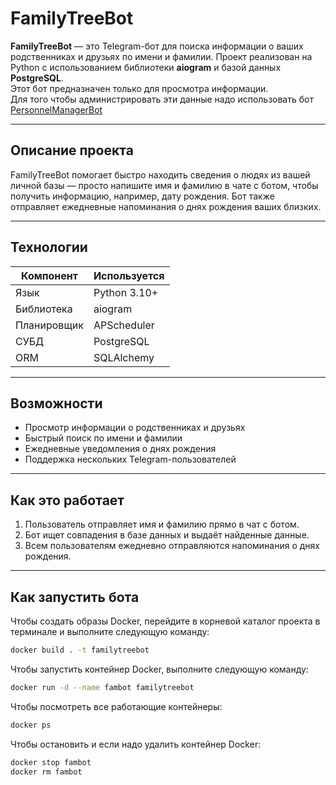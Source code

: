 # FamilyTreeBot

**FamilyTreeBot** — это Telegram-бот для поиска информации о ваших родственниках и друзьях по имени и фамилии. Проект реализован на Python с использованием библиотеки **aiogram** и базой данных **PostgreSQL**.   
Этот бот предназначен только для просмотра информации.  
Для того чтобы администрировать эти данные надо использовать бот [PersonnelManagerBot](https://github.com/ATAGAEV95/PersonnelManagerBot)


---

## Описание проекта

FamilyTreeBot помогает быстро находить сведения о людях из вашей личной базы — просто напишите имя и фамилию в чате с ботом, чтобы получить информацию, например, дату рождения. Бот также отправляет ежедневные напоминания о днях рождения ваших близких.

---

## Технологии

| Компонент     | Используется    |
|---------------|----------------|
| Язык          | Python 3.10+    |
| Библиотека    | aiogram         |
| Планировщик   | APScheduler     |
| СУБД          | PostgreSQL      |
| ORM           | SQLAlchemy      |

---

## Возможности

- Просмотр информации о родственниках и друзьях
- Быстрый поиск по имени и фамилии
- Ежедневные уведомления о днях рождения
- Поддержка нескольких Telegram-пользователей

---

## Как это работает

1. Пользователь отправляет имя и фамилию прямо в чат с ботом.
2. Бот ищет совпадения в базе данных и выдаёт найденные данные.
3. Всем пользователям ежедневно отправляются напоминания о днях рождения.

---

## Как запустить бота

Чтобы создать образы Docker, перейдите в корневой каталог проекта в терминале и выполните следующую команду:
```bash
docker build . -t familytreebot
```
Чтобы запустить контейнер Docker, выполните следующую команду:
```bash
docker run -d --name fambot familytreebot
```
Чтобы посмотреть все работающие контейнеры:
```bash
docker ps
```
Чтобы остановить и если надо удалить контейнер Docker:
```bash
docker stop fambot
docker rm fambot
```